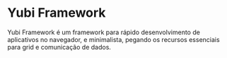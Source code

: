 # Yubi Framework

Yubi Framework é um framework para rápido desenvolvimento de aplicativos no navegador, e minimalista, pegando os recursos essenciais para grid e comunicação de dados.
